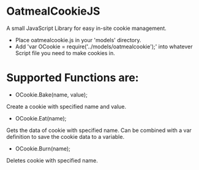 # OatmealCookieJS
A small JavaScript Library for easy in-site cookie management.
- Place oatmealcookie.js in your 'models' directory.
- Add 'var OCookie = require('../models/oatmealcookie');' into whatever Script file you need to make cookies in.

# Supported Functions are:

- OCookie.Bake(name, value);

Create a cookie with specified name and value.

- OCookie.Eat(name);

Gets the data of cookie with specified name. Can be combined with a var definition to save the cookie data to a variable.

- OCookie.Burn(name);
 
Deletes cookie with specified name.
